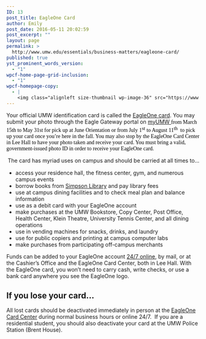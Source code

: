 ```yaml
---
ID: 13
post_title: EagleOne Card
author: Emily
post_date: 2016-05-11 20:02:59
post_excerpt: ""
layout: page
permalink: >
  http://www.umw.edu/essentials/business-matters/eagleone-card/
published: true
yst_prominent_words_version:
  - "1"
wpcf-home-page-grid-inclusion:
  - "1"
wpcf-homepage-copy:
  - |
    <img class="alignleft size-thumbnail wp-image-36" src="https://www.umw.edu/essentials/wp-content/uploads/sites/39/2016/05/eagleOnelogo-150x150.jpg" alt="" width="75" height="75" /> Your official UMW identification card is called the <a href="https://www.umw.edu/essentials/eagleone-card/">EagleOne card</a>. It's used for meal plans, building access, in the library, at vending machines, and more. It can be used anywhere you see an EagleOne logo.
---
```

Your official UMW identification card is called the <a href="http://adminfinance.umw.edu/eagleone/attention-incoming-freshman-and-transfers/">EagleOne card</a>. You may submit your photo through the Eagle Gateway portal on <a href="https://ssb.umw.edu/ssomanager/c/SSB?pkg=umw_id_photo.p_display_channel">myUMW </a><span style="font-family: 'Georgia',serif"><span style="color: #000000">from March 15th to May 31st for pick up at June Orientation or from July 1<sup><span style="font-size: small">st</span></sup></span><span style="color: #000000"> to August 11</span><sup><span style="color: #000000;font-size: small">th</span></sup><span style="color: #000000">  to pick up your card once you’re here in the fall. You may also stop by the EagleOne Card Center in Lee Hall to have your photo taken and receive your card. You must bring a valid, government-issued photo ID in order to receive your EagleOne card.</span></span>

<span style="color: #1f497d;font-family: 'Georgia',serif"> </span>The card has myriad uses on campus and should be carried at all times to...
<ul>
 	<li>access your residence hall, the fitness center, gym, and numerous campus events</li>
 	<li>borrow books from <a href="http://libraries.umw.edu/">Simpson Library</a> and pay library fees</li>
 	<li>use at campus dining facilities and to check meal plan and balance information</li>
 	<li>use as a debit card with your EagleOne account</li>
 	<li>make purchases at the UMW Bookstore, Copy Center, Post Office, Health Center, Klein Theatre, University Tennis Center, and all dining operations</li>
 	<li>use in vending machines for snacks, drinks, and laundry</li>
 	<li>use for public copiers and printing at campus computer labs</li>
 	<li>make purchases from participating off-campus merchants</li>
</ul>
Funds can be added to your EagleOne account <a href="https://eagleone-sp.blackboard.com/eaccounts/AnonymousHome.aspx">24/7 online</a>, by mail, or at the Cashier’s Office and the EagleOne Card Center, both in Lee Hall. With the EagleOne card, you won’t need to carry cash, write checks, or use a bank card anywhere you see the EagleOne logo.
<h2>If you lose your card…</h2>
All lost cards should be deactivated immediately in person at the <a href="http://adminfinance.umw.edu/eagleone/card-replacements/">EagleOne Card Center</a> during normal business hours or online 24/7.  If you are a residential student, you should also deactivate your card at the UMW Police Station (Brent House).